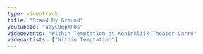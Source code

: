 ```yaml
---
type: videotrack
title: "Stand My Ground"
youtubeId: "aeyCBqpXPQs"
videoevents: "Within Temptation at Koninklijk Theater Carré"
videoartists: ["Within Temptation"]
---
```

